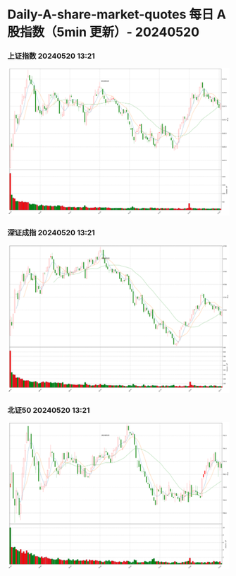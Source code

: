 
# Daily-A-share-market-quotes 每日 A 股指数（5min 更新）- 20240520

### 上证指数 20240520 13:21
![](./fig/2024/5/20240520-sh000001.png)

### 深证成指 20240520 13:21
![](./fig/2024/5/20240520-sz399001.png)

### 北证50 20240520 13:21
![](./fig/2024/5/20240520-bj899050.png)
